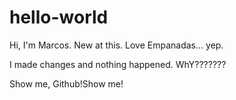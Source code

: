 # hello-world

Hi, I'm Marcos.
New at this. Love Empanadas... yep.

I made changes and nothing happened. WhY???????

Show me, Github!Show me!
